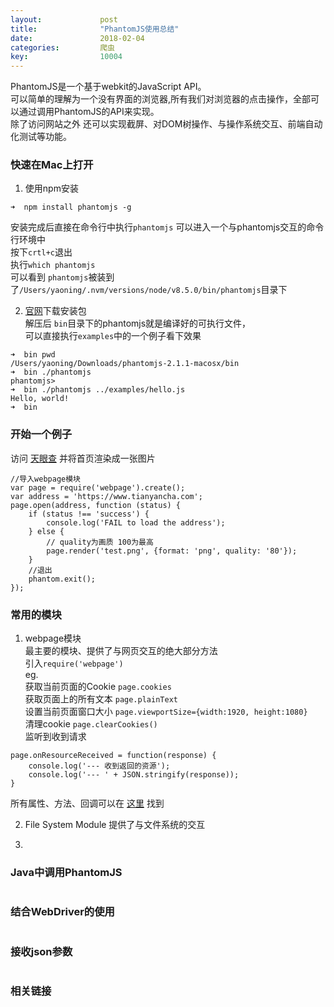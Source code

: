 ```yaml
---
layout:				post
title:				"PhantomJS使用总结"
date:				2018-02-04
categories:			爬虫
key:				10004
---
```


PhantomJS是一个基于webkit的JavaScript API。  
可以简单的理解为一个没有界面的浏览器,所有我们对浏览器的点击操作，全部可以通过调用PhantomJS的API来实现。  
除了访问网站之外 还可以实现截屏、对DOM树操作、与操作系统交互、前端自动化测试等功能。  
<!--more-->

### 快速在Mac上打开
1. 使用npm安装
```
➜  npm install phantomjs -g
```
安装完成后直接在命令行中执行`phantomjs` 可以进入一个与phantomjs交互的命令行环境中  
按下`crtl+c`退出  
执行`which phantomjs`  
可以看到 `phantomjs`被装到了`/Users/yaoning/.nvm/versions/node/v8.5.0/bin/phantomjs`目录下  


2. [官网](http://phantomjs.org/download.html)下载安装包  
解压后 `bin`目录下的phantomjs就是编译好的可执行文件，  
可以直接执行`examples`中的一个例子看下效果    
```
➜  bin pwd
/Users/yaoning/Downloads/phantomjs-2.1.1-macosx/bin
➜  bin ./phantomjs
phantomjs>
➜  bin ./phantomjs ../examples/hello.js
Hello, world!
➜  bin
```

### 开始一个例子
访问 [天眼查](https://www.tianyancha.com) 并将首页渲染成一张图片
```
//导入webpage模块
var page = require('webpage').create();
var address = 'https://www.tianyancha.com';
page.open(address, function (status) {
    if (status !== 'success') {
        console.log('FAIL to load the address');
    } else {
       	// quality为画质 100为最高
        page.render('test.png', {format: 'png', quality: '80'});
    }
    //退出
    phantom.exit();
});

```

### 常用的模块
1. webpage模块  
最主要的模块、提供了与网页交互的绝大部分方法  
引入`require('webpage')`  
eg.  
获取当前页面的Cookie `page.cookies`  
获取页面上的所有文本 `page.plainText`  
设置当前页面窗口大小 `page.viewportSize={width:1920, height:1080}`  
清理cookie `page.clearCookies()`  
监听到收到请求 
```
page.onResourceReceived = function(response) {
	console.log('--- 收到返回的资源');
    console.log('--- ' + JSON.stringify(response));
}
```
所有属性、方法、回调可以在 [这里](http://phantomjs.org/api/webpage/) 找到

2. File System Module
提供了与文件系统的交互

3. 

### Java中调用PhantomJS
```

```

### 结合WebDriver的使用
```
```

### 接收json参数
```
```

### 相关链接


